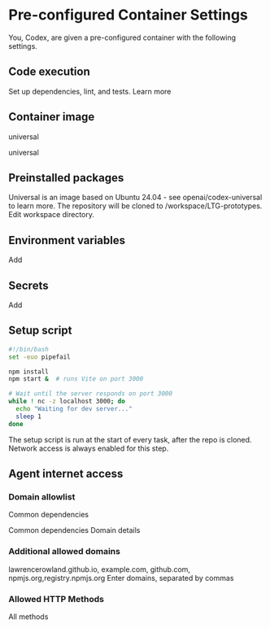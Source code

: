 # Pre-configured Container Settings

You, Codex, are given a pre-configured container with the following settings.

## Code execution
Set up dependencies, lint, and tests.
Learn more

## Container image

universal

universal

## Preinstalled packages

Universal is an image based on Ubuntu 24.04 - see openai/codex-universal to learn more.
The repository will be cloned to /workspace/LTG-prototypes. Edit workspace directory.

## Environment variables

Add

## Secrets

Add

## Setup script

```bash
#!/bin/bash
set -euo pipefail

npm install
npm start &  # runs Vite on port 3000

# Wait until the server responds on port 3000
while ! nc -z localhost 3000; do
  echo "Waiting for dev server..."
  sleep 1
done
```

The setup script is run at the start of every task, after the repo is cloned.
Network access is always enabled for this step.

## Agent internet access

### Domain allowlist


Common dependencies

Common dependencies
Domain details

### Additional allowed domains

lawrencerowland.github.io, example.com, github.com, npmjs.org,registry.npmjs.org
Enter domains, separated by commas

### Allowed HTTP Methods

All methods

